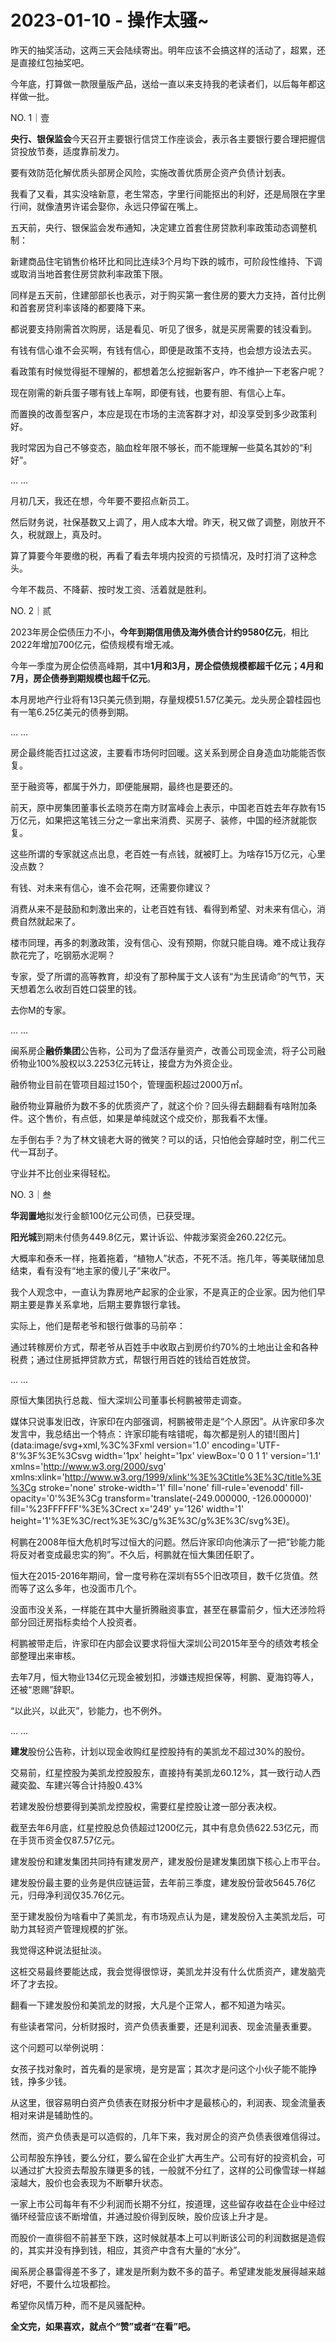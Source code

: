 # 2023-01-10 - 操作太骚~

昨天的抽奖活动，这两三天会陆续寄出。明年应该不会搞这样的活动了，超累，还是直接红包抽奖吧。

今年底，打算做一款限量版产品，送给一直以来支持我的老读者们，以后每年都这样做一批。

NO. 1｜壹

**央行、银保监会**今天召开主要银行信贷工作座谈会，表示各主要银行要合理把握信贷投放节奏，适度靠前发力。

要有效防范化解优质头部房企风险，实施改善优质房企资产负债计划表。

我看了又看，其实没啥新意，老生常态，字里行间能抠出的利好，还是局限在字里行间，就像渣男许诺会娶你，永远只停留在嘴上。

五天前，央行、银保监会发布通知，决定建立首套住房贷款利率政策动态调整机制：

新建商品住宅销售价格环比和同比连续3个月均下跌的城市，可阶段性维持、下调或取消当地首套住房贷款利率政策下限。

同样是五天前，住建部部长也表示，对于购买第一套住房的要大力支持，首付比例和首套房贷利率该降的都要降下来。

都说要支持刚需首次购房，话是看见、听见了很多，就是买房需要的钱没看到。

有钱有信心谁不会买啊，有钱有信心，即便是政策不支持，也会想方设法去买。

看政策有时候觉得挺不理解的，都想着怎么挖掘新客户，咋不维护一下老客户呢？

现在刚需的新兵蛋子哪有钱上车啊，即便有钱，也要有胆、有信心上车。

而置换的改善型客户，本应是现在市场的主流客群才对，却没享受到多少政策利好。

我时常因为自己不够变态，脑血栓年限不够长，而不能理解一些莫名其妙的“利好”。

... ...

月初几天，我还在想，今年要不要招点新员工。

然后财务说，社保基数又上调了，用人成本大增。昨天，税又做了调整，刚放开不久，税就跟上，真及时。

算了算要今年要缴的税，再看了看去年境内投资的亏损情况，及时打消了这种念头。

今年不裁员、不降薪、按时发工资、活着就是胜利。

NO. 2｜贰

2023年房企偿债压力不小，**今年到期信用债及海外债合计约9580亿元**，相比2022年增加700亿元，偿债规模有增无减。

今年一季度为房企偿债高峰期，其中**1月和3月，房企偿债规模都超千亿元；4月和7月，房企债券到期规模也超千亿元**。

本月房地产行业将有13只美元债到期，存量规模51.57亿美元。龙头房企碧桂园也有一笔6.25亿美元的债券到期。

... ...

房企最终能否扛过这波，主要看市场何时回暖。这关系到房企自身造血功能能否恢复。

至于融资等，都属于外力，即便能展期，最终也是要还的。

前天，原中房集团董事长孟晓苏在南方财富峰会上表示，中国老百姓去年存款有15万亿元，如果把这笔钱三分之一拿出来消费、买房子、装修，中国的经济就能恢复。

这些所谓的专家就这点出息，老百姓一有点钱，就被盯上。为啥存15万亿元，心里没点数？

有钱、对未来有信心，谁不会花啊，还需要你建议？

消费从来不是鼓励和刺激出来的，让老百姓有钱、看得到希望、对未来有信心，消费自然就起来了。

楼市同理，再多的刺激政策，没有信心、没有预期，你就只能自嗨。难不成让我存款花完了，吃钢筋水泥啊？

专家，受了所谓的高等教育，却没有了那种属于文人该有“为生民请命”的气节，天天想着怎么收刮百姓口袋里的钱。

去你M的专家。

... ...

闽系房企**融侨集团**公告称，公司为了盘活存量资产，改善公司现金流，将子公司融侨物业100%股权以3.2253亿元转让，接盘方为外资企业。

融侨物业目前在管项目超过150个，管理面积超过2000万㎡。

融侨物业算融侨为数不多的优质资产了，就这个价？回头得去翻翻看有啥附加条件。这个售价，有点低，如果是单纯就这个成交价，那我看不太懂。

左手倒右手？为了林文镜老大哥的微笑？可以的话，只怕他会穿越时空，削二代三代一耳刮子。

守业并不比创业来得轻松。

NO. 3｜叁

**华润置地**拟发行金额100亿元公司债，已获受理。

**阳光城**到期未付债务449.8亿元，累计诉讼、仲裁涉案资金260.22亿元。

大概率和泰禾一样，拖着拖着，“植物人”状态，不死不活。拖几年，等美联储加息结束，看有没有“地主家的傻儿子”来收尸。

我个人观念中，一直认为靠房地产起家的企业家，不是真正的企业家。因为他们早期主要是靠关系拿地，后期主要靠银行拿钱。

实际上，他们是帮老爷和银行做事的马前卒：

通过转稼房价方式，帮老爷从百姓手中收取占到房价约70%的土地出让金和各种税费；通过住房抵押贷款方式，帮银行用百姓的钱给百姓放贷。

... ...

原恒大集团执行总裁、恒大深圳公司董事长柯鹏被带走调查。

媒体只说事发旧改，许家印在内部强调，柯鹏被带走是“个人原因”。从许家印多次发言中，我总结出一个特点：许家印能有啥错呢，每次都是别人的错![图片](data:image/svg+xml,%3C%3Fxml version='1.0' encoding='UTF-8'%3F%3E%3Csvg width='1px' height='1px' viewBox='0 0 1 1' version='1.1' xmlns='http://www.w3.org/2000/svg' xmlns:xlink='http://www.w3.org/1999/xlink'%3E%3Ctitle%3E%3C/title%3E%3Cg stroke='none' stroke-width='1' fill='none' fill-rule='evenodd' fill-opacity='0'%3E%3Cg transform='translate(-249.000000, -126.000000)' fill='%23FFFFFF'%3E%3Crect x='249' y='126' width='1' height='1'%3E%3C/rect%3E%3C/g%3E%3C/g%3E%3C/svg%3E)。

柯鹏在2008年恒大危机时写过恒大的问题。然后许家印向他演示了一把“钞能力能将反对者变成最忠实的狗”。不久后，柯鹏就在恒大集团任职了。

恒大在2015-2016年期间，曾一度号称在深圳有55个旧改项目，数千亿货值。然而等了这么多年，也没面市几个。

没面市没关系，一样能在其中大量折腾融资事宜，甚至在暴雷前夕，恒大还涉险将部分回迁房指标卖给个人投资者。

柯鹏被带走后，许家印在内部会议要求将恒大深圳公司2015年至今的绩效考核全部整理出来审核。

去年7月，恒大物业134亿元现金被划扣，涉嫌违规担保等，柯鹏、夏海钧等人，还被“恩赐”辞职。

“以此兴，以此灭”，钞能力，也不例外。

... ...

**建发**股份公告称，计划以现金收购红星控股持有的美凯龙不超过30%的股份。

交易前，红星控股为美凯龙控股股东，直接持有美凯龙60.12%，其一致行动人西藏奕盈、车建兴等合计持股0.43%

若建发股份想要得到美凯龙控股权，需要红星控股让渡一部分表决权。

截至去年6月底，红星控股总负债超过1200亿元，其中有息负债622.53亿元，而在手货币资金仅87.57亿元。

建发股份和建发集团共同持有建发房产，建发股份是建发集团旗下核心上市平台。

建发股份最主要的业务是供应链运营，去年前三季度，建发股份营收5645.76亿元，归母净利润仅35.76亿元。

至于建发股份为啥看中了美凯龙，有市场观点认为是，建发股份入主美凯龙后，可助力其轻资产管理规模的扩张。

我觉得这种说法挺扯淡。

这桩交易最终要能达成，我会觉得很惊讶，美凯龙并没有什么优质资产，建发脑壳坏了才去投。

翻看一下建发股份和美凯龙的财报，大凡是个正常人，都不知道为啥买。

有些读者常问，分析财报时，资产负债表重要，还是利润表、现金流量表重要。

这个问题可以举例说明：

女孩子找对象时，首先看的是家境，是穷是富；其次才是问这个小伙子能不能挣钱，挣多少钱。

从这里，很容易明白资产负债表在财报分析中才是最核心的，利润表、现金流量表相对来讲是辅助性的。

然而，资产负债表是可以造假的，几年下来，我对房企的资产负债表很难信得过。

公司帮股东挣钱，要么分红，要么留在企业扩大再生产。公司有好的投资机会，可以通过扩大投资去帮股东赚更多的钱，一般就不分红了，这样的公司像雪球一样越滚越大，股价也会表现为不断攀升状态。

一家上市公司每年有不少利润而长期不分红，按道理，这些留存收益在企业中经过循环经营应该不断增值，并通过股价得到反映，股价应该上升才是。

而股价一直徘徊不前甚至下跌，这时候就基本上可以判断该公司的利润数据是造假的，其实并没有挣到钱，相应，其资产中含有大量的“水分”。

闽系房企暴雷得差不多了，建发是所剩为数不多的苗子。希望建发能发展得越来越好吧，不要什么垃圾都捡。

希望你风情万种，而不是风骚配种。

**全文完，如果喜欢，就点个“赞”或者“在看”吧。**